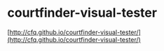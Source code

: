 courtfinder-visual-tester
=========================

[http://cfq.github.io/courtfinder-visual-tester/](http://cfq.github.io/courtfinder-visual-tester/)
